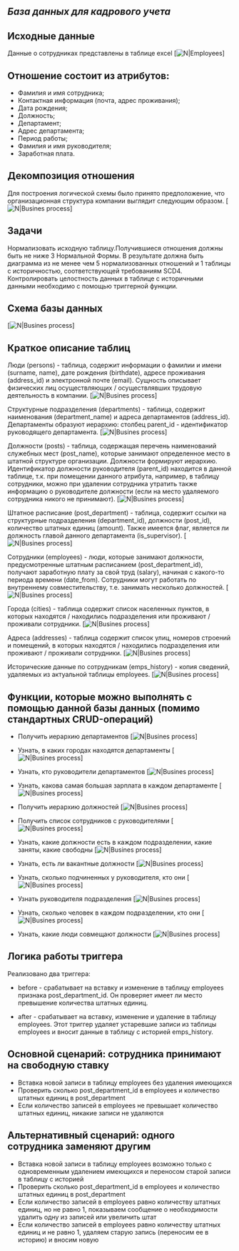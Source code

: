 ## _База данных для кадрового учета_


## Исходные данные

Данные о сотрудниках представлены в таблице excel
[![N|Employees](img/Source.png)]


## Отношение состоит из атрибутов: 

- Фамилия и имя сотрудника;
- Контактная информация (почта, адрес проживания);
- Дата рождения;
- Должность;
- Департамент;
- Адрес департамента;
- Период работы;
- Фамилия и имя руководителя;
- Заработная плата.


## Декомпозиция отношения

Для построения логической схемы было принято предположение, что организационная структура компании выглядит следующим образом.
[![N|Busines process](img/BP.png)]


## Задачи

Нормализовать исходную таблицу.Получившиеся отношения должны быть не ниже 3 Нормальной Формы.
В результате должна быть диаграмма из не менее чем 5 нормализованных отношений и 1 таблицы с историчностью, соответствующей требованиям SCD4.
Контролировать целостность данных в таблице с историчными данными необходимо с помощью триггерной функции.

## Схема базы данных

[![N|Busines process](img/Scheme.png)]


## Краткое описание таблиц

Люди (persons) - таблица, содержит информации о фамилии и имени (surname, name), дате рождения (birthdate), адресе проживания (address_id) и электронной почте (email). Сущность описывает физических лиц осуществляющих / осуществлявших трудовую деятельность в компании.
[![N|Busines process](img/Persons.png)]

Структурные подразделения (departments) - таблица, содержит наименования (department_name) и адреса департаментов (address_id). Департаменты образуют иерархию: столбец parent_id - идентификатор руководящего департамента.
[![N|Busines process](img/Departments.png)]

Должности (posts) - таблица, содержащая перечень наименований служебных мест (post_name), которые занимают определенное место в штатной структуре организации. Должности формируют иерархию. Идентификатор должности руководителя (parent_id) находится в данной таблице, т.к. при помещении данного атрибута, например, в таблицу сотрудники, можно при удалении сотрудника  утратить также информацию о руководителе должности (если на место удаляемого сотрудника никого не принимают).
[![N|Busines process](img/Posts.png)]

Штатное расписание (post_department) - таблица, содержит ссылки на структурные подразделения (department_id), должности (post_id), количество штатных единиц (amount).
Также имеется флаг, является ли должность главой данного департамента (is_supervisor).
[![N|Busines process](img/Post_department.png)]

Сотрудники (employees)  - люди, которые занимают должности, предусмотренные штатным расписанием (post_department_id), получают заработную плату за свой труд (salary), начиная с какого-то периода времени (date_from).
Сотрудники могут работать по внутреннему совместительству, т.е. занимать несколько должностей.
[![N|Busines process](img/Employees.png)]

Города (cities) - таблица содержит список населенных пунктов, в которых находятся / находились подразделения или проживают / проживали  сотрудники.
[![N|Busines process](img/Cities.png)]

Адреса (addresses) - таблица содержит список улиц, номеров строений и помещений, в которых находятся / находились подразделения или проживают / проживали  сотрудники.
[![N|Busines process](img/Addresses.png)]

Исторические данные по сотрудникам (emps_history) - копия сведений, удаляемых из актуальной таблицы employees.
[![N|Busines process](img/Emps_history.png)]


## Функции, которые можно выполнять с помощью данной базы данных (помимо стандартных CRUD-операций)

- Получить иерархию департаментов
[![N|Busines process](img/Dep_hierarсhy.png)]

- Узнать, в каких городах находятся департаменты
[![N|Busines process](img/Dep_city.png)]

- Узнать, кто руководители департаментов
[![N|Busines process](img/Dep_headers.png)]

- Узнать, какова самая большая зарплата в каждом департаменте
[![N|Busines process](img/Dep_max_sal.png)]

- Получить иерархию должностей
[![N|Busines process](img/Posts_hierarchy.png)]

- Получить список сотрудников с руководителями
[![N|Busines process](img/Emps_headers.png)]

- Узнать, какие должности есть в каждом подразделении, какие заняты, какие свободны
[![N|Busines process](img/Vacant.png)]

- Узнать, есть ли вакантные должности
[![N|Busines process](img/Vacant_post.png)]

- Узнать, сколько подчиненных у руководителя, кто они
[![N|Busines process](img/Subordinate.png)]

- Узнать руководителя подразделения
[![N|Busines process](img/Head.png)]

- Узнать, сколько человек в каждом подразделении, кто они 
[![N|Busines process](img/Subordinates.png)]

- Узнать, какие люди совмещают должности
[![N|Busines process](img/Part_time_worker.png)]


## Логика работы триггера

Реализовано два триггера:

- before - срабатывает на вставку и изменение в таблицу employees признака post_department_id. Он проверяет имеет ли место превышение количества штатных единиц.

- after  - срабатывает на вставку, изменение и удаление в таблицу employees. Этот триггер удаляет устаревшие записи из таблицы employees и вносит данные в таблицу с историей emps_history. 

## Основной сценарий: сотрудника принимают на свободную ставку
- Вставка новой записи в таблицу employees без удаления имеющихся
- Проверить сколько post_department_id в employees и количество штатных единиц в post_department
- Если количество записей в employees не превышает количество штатных единиц, никакие записи не удаляются

## Альтернативный сценарий: одного сотрудника заменяют другим
- Вставка новой записи в таблицу employees возможно только с одновременным удалением имеющихся и переносом старой записи в таблицу с историей
- Проверить сколько post_department_id в employees и количество штатных единиц в post_department
- Если количество записей в employees равно количеству штатных единиц, но не равно 1, показываем сообщение о необходимости удалить одну из записей или увеличить штат
- Если количество записей в employees равно количеству штатных единиц и не равно 1, удаляем старую запись (переносим ее в историю) и вносим новую

